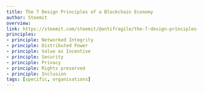 ```yaml
---
title: The 7 Design Principles of a Blockchain Economy
author: Steemit
overview:
link: https://steemit.com/steemit/@antifragile/the-7-design-principles-of-a-blockchain-economy
principles:
- principle: Networked Integrity
- principle: Distributed Power
- principle: Value as Incentive
- principle: Security
- principle: Privacy
- principle: Rights preserved
- principle: Inclusion
tags: [specific, organisations]
---
```

